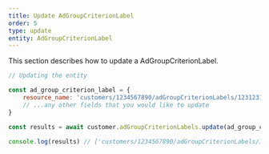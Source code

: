 ```yaml
---
title: Update AdGroupCriterionLabel
order: 5
type: update
entity: AdGroupCriterionLabel
---
```


This section describes how to update a AdGroupCriterionLabel.

```javascript
// Updating the entity

const ad_group_criterion_label = {
    resource_name: 'customers/1234567890/adGroupCriterionLabels/123123123', // The resource_name is required
    // ...any other fields that you would like to update
}

const results = await customer.adGroupCriterionLabels.update(ad_group_criterion_label)

console.log(results) // ['customers/1234567890/adGroupCriterionLabels/123123123']
```
